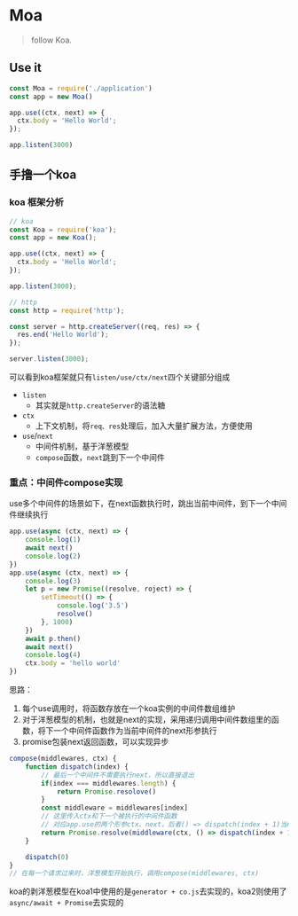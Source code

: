 # Moa

> follow Koa.

## Use it

```javascript
const Moa = require('./application')
const app = new Moa()

app.use((ctx, next) => {
  ctx.body = 'Hello World';
});

app.listen(3000)
```

## 手撸一个koa

### koa 框架分析

``` javascript
// koa
const Koa = require('koa');
const app = new Koa();

app.use((ctx, next) => {
  ctx.body = 'Hello World';
});

app.listen(3000); 

// http
const http = require('http');

const server = http.createServer((req, res) => {
  res.end('Hello World');
});

server.listen(3000);
```

可以看到koa框架就只有`listen/use/ctx/next`四个关键部分组成
- `listen`
    - 其实就是`http.createServer`的语法糖
- `ctx`
    - 上下文机制，将`req、res`处理后，加入大量扩展方法，方便使用
- `use`/`next`
    - 中间件机制，基于洋葱模型
    - `compose`函数，`next`跳到下一个中间件

### 重点：中间件compose实现

use多个中间件的场景如下，在next函数执行时，跳出当前中间件，到下一个中间件继续执行

```javascript
app.use(async (ctx, next) => {
    console.log(1)
    await next()
    console.log(2)
})
app.use(async (ctx, next) => {
    console.log(3)
    let p = new Promise((resolve, roject) => {
        setTimeout(() => {
            console.log('3.5')
            resolve()
        }, 1000)
    })
    await p.then()
    await next()
    console.log(4)
    ctx.body = 'hello world'
})
```

思路：
1. 每个use调用时，将函数存放在一个koa实例的中间件数组维护
2. 对于洋葱模型的机制，也就是next的实现，采用递归调用中间件数组里的函数，将下一个中间件函数作为当前中间件的next形参执行
3. promise包装next返回函数，可以实现异步

```javascript
compose(middlewares, ctx) {
    function dispatch(index) {
        // 最后一个中间件不需要执行next，所以直接退出
        if(index === middlewares.length) {
            return Promise.resolove()
        }
        const middleware = middlewares[index]
        // 这里传入ctx和下一个被执行的中间件函数
        // 对应app.use的两个形参ctx、next，后者() => dispatch(index + 1)当next()被调用，也就达到了按顺序执行目的
        return Promise.resolve(middleware(ctx, () => dispatch(index + 1)))
    }

    dispatch(0)
}
// 在每一个请求过来时，洋葱模型开始执行，调用compose(middlewares, ctx)
```

koa的剥洋葱模型在koa1中使用的是`generator + co.js`去实现的，koa2则使用了`async/await + Promise`去实现的